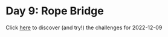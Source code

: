 # Day 9: Rope Bridge

Click [here](https://adventofcode.com/2022/day/9) to discover (and try!) the
challenges for 2022-12-09
